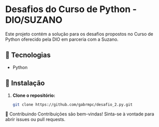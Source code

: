 # Desafios do Curso de Python - DIO/SUZANO

Este projeto contém a solução para os desafios propostos no Curso de Python oferecido pela DIO em parceria com a Suzano.

## 🚀 Tecnologias

- Python

## 🔧 Instalação

1. **Clone o repositório:**

   ```bash
   git clone https://github.com/gabrmpc/desafio_2.py.git

🤝 Contribuindo
Contribuições são bem-vindas! Sinta-se à vontade para abrir issues ou pull requests.
